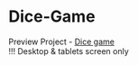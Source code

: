 # Dice-Game
Preview Project - 
<a href="https://my-dice-game.netlify.app/">Dice game</a> <br>
!!! Desktop & tablets screen only
